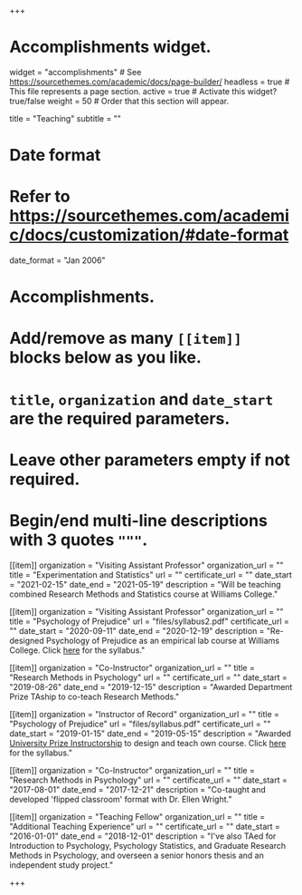 +++
# Accomplishments widget.
widget = "accomplishments"  # See https://sourcethemes.com/academic/docs/page-builder/
headless = true  # This file represents a page section.
active = true  # Activate this widget? true/false
weight = 50  # Order that this section will appear.

title = "Teaching"
subtitle = ""

# Date format
#   Refer to https://sourcethemes.com/academic/docs/customization/#date-format
date_format = "Jan 2006"

# Accomplishments.
#   Add/remove as many `[[item]]` blocks below as you like.
#   `title`, `organization` and `date_start` are the required parameters.
#   Leave other parameters empty if not required.
#   Begin/end multi-line descriptions with 3 quotes `"""`.

[[item]]
  organization = "Visiting Assistant Professor"
  organization_url = ""
  title = "Experimentation and Statistics"
  url = ""
  certificate_url = ""
  date_start = "2021-02-15"
  date_end = "2021-05-19"
  description = "Will be teaching combined Research Methods and Statistics course at Williams College."


[[item]]
  organization = "Visiting Assistant Professor"
  organization_url = ""
  title = "Psychology of Prejudice"
  url = "files/syllabus2.pdf"
  certificate_url = ""
  date_start = "2020-09-11"
  date_end = "2020-12-19"
  description = "Re-designed Psychology of Prejudice as an empirical lab course at Williams College. Click [here](files/syllabus2.pdf) for the syllabus."

[[item]]
  organization = "Co-Instructor"
  organization_url = ""
  title = "Research Methods in Psychology"
  url = ""
  certificate_url = ""
  date_start = "2019-08-26"
  date_end = "2019-12-15"
  description = "Awarded Department Prize TAship to co-teach Research Methods."

[[item]]
  organization = "Instructor of Record"
  organization_url = ""
  title = "Psychology of Prejudice"
  url = "files/syllabus.pdf"
  certificate_url = ""
  date_start = "2019-01-15"
  date_end = "2019-05-15"
  description = "Awarded [University Prize Instructorship](https://www.brandeis.edu/gsas/news/news-stories/2018-upi-winners.html) to design and teach own course. Click [here](files/syllabus.pdf) for the syllabus."
  
[[item]]
  organization = "Co-Instructor"
  organization_url = ""
  title = "Research Methods in Psychology"
  url = ""
  certificate_url = ""
  date_start = "2017-08-01"
  date_end = "2017-12-21"
  description = "Co-taught and developed 'flipped classroom' format with Dr. Ellen Wright."
  
[[item]]
  organization = "Teaching Fellow"
  organization_url = ""
  title = "Additional Teaching Experience"
  url = ""
  certificate_url = ""
  date_start = "2016-01-01"
  date_end = "2018-12-01"
  description = "I've also TAed for Introduction to Psychology, Psychology Statistics, and Graduate Research Methods in Psychology, and overseen a senior honors thesis and an independent study project."

+++
